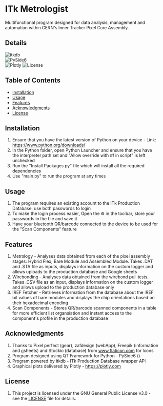 # ITk Metrologist
Multifunctional program designed for data analysis, management and automation within CERN's Inner Tracker Pixel Core Assembly.

## Details
![itkdb](https://img.shields.io/badge/itkdb-0.6.8-brightgreen)  
![PySide6](https://img.shields.io/badge/PySide6-6.7.2-brightgreen)  
![Plotly](https://img.shields.io/badge/Plotly-5.22.0-brightgreen)
![License](https://img.shields.io/badge/license-GPLv3.0-blue)  

## Table of Contents
- [Installation](#installation)
- [Usage](#usage)
- [Features](#features)
- [Acknowledgments](#acknowledgments)
- [License](#license) 

## Installation
1. Ensure that you have the latest version of Python on your device - Link: https://www.python.org/downloads/
2. In the Python folder, open Python Launcher and ensure that you have the interpreter path set and "Allow override with #! in script" is left unchecked
3. Run the "Install Packages.py" file which will install all the required dependencies
4. Use "main.py" to run the program at any times

## Usage
1. The program requires an existing account to the ITk Production Database, use both passwords to login
2. To make the login process easier, Open the ⚙️ in the toolbar, store your passwords in the file and save it
3. Have your bluetooth QR/barcode connected to the device to be used for the "Scan Components" feature

## Features
1. Metrology - Analyses data obtained from each of the pixel assembly stages: Hybrid Flex, Bare Module and Assembled Module. Takes .DAT and .STA file as inputs, displays information on the custom logger and allows uploads to the production database and Google sheets
2. Wirebonding - Analyses data obtained from the wirebond pull tests. Takes .CSV file as an input, displays information on the custom logger and allows upload to the production database only
3. IREF Fetcher - Retrieves information from the database about the IREF bit values of bare modules and displays the chip orientations based on their hexadecimal encoding
4. Scan Components - Stores QR/barcode scanned components in a table for more efficient list organsiation and instant access to the component's profile in the production database

## Acknowledgments
1. Thanks to Pixel perfect (gear), zafdesign (webApp), Freepik (information and gsheets) and Stockio (database) from www.flaticon.com for Icons
2. Program designed using QT Framework for Python - PySide6 ()
3. Program powered by itkdb - ITk Production Database wrapper API
4. Graphical plots delivered by Plotly - https://plotly.com

## License
1. This project is licensed under the GNU General Public License v3.0 - see the [LICENSE](LICENSE) file for details.
